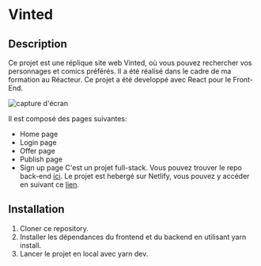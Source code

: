 # Vinted

## Description

Ce projet est une réplique site web Vinted, où vous pouvez rechercher vos personnages et comics préférés. Il a été réalisé dans le cadre de ma formation au Réacteur. Ce projet a été developpé avec React pour le Front-End.

![capture d'écran](/assets/images/Vinted2.png)

Il est composé des pages suivantes:

- Home page
- Login page
- Offer page
- Publish page
- Sign up page
  C'est un projet full-stack. Vous pouvez trouver le repo back-end [ici](https://github.com/ashmoune/vinted-backend).
  Le projet est hebergé sur Netlify, vous pouvez y accéder en suivant ce [lien](https://vintd.netlify.app/).

## Installation

1. Cloner ce repository.
2. Installer les dépendances du frontend et du backend en utilisant yarn install.
3. Lancer le projet en local avec yarn dev.
